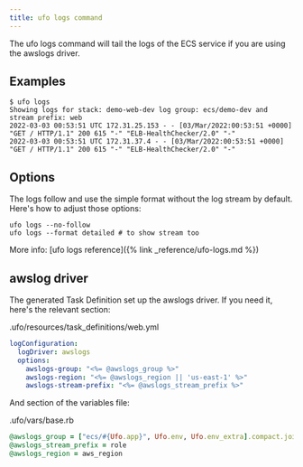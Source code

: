 ```yaml
---
title: ufo logs command
---
```


The ufo logs command will tail the logs of the ECS service if you are using the awslogs driver.

## Examples

    $ ufo logs
    Showing logs for stack: demo-web-dev log group: ecs/demo-dev and stream prefix: web
    2022-03-03 00:53:51 UTC 172.31.25.153 - - [03/Mar/2022:00:53:51 +0000] "GET / HTTP/1.1" 200 615 "-" "ELB-HealthChecker/2.0" "-"
    2022-03-03 00:53:51 UTC 172.31.37.4 - - [03/Mar/2022:00:53:51 +0000] "GET / HTTP/1.1" 200 615 "-" "ELB-HealthChecker/2.0" "-"

## Options

The logs follow and use the simple format without the log stream by default. Here's how to adjust those options:

    ufo logs --no-follow
    ufo logs --format detailed # to show stream too

More info: [ufo logs reference]({% link _reference/ufo-logs.md %})

## awslog driver

The generated Task Definition set up the awslogs driver. If you need it, here's the relevant section:

.ufo/resources/task_definitions/web.yml

```yaml
logConfiguration:
  logDriver: awslogs
  options:
    awslogs-group: "<%= @awslogs_group %>"
    awslogs-region: "<%= @awslogs_region || 'us-east-1' %>"
    awslogs-stream-prefix: "<%= @awslogs_stream_prefix %>"
```

And section of the variables file:

.ufo/vars/base.rb

```ruby
@awslogs_group = ["ecs/#{Ufo.app}", Ufo.env, Ufo.env_extra].compact.join('-')
@awslogs_stream_prefix = role
@awslogs_region = aws_region
```
